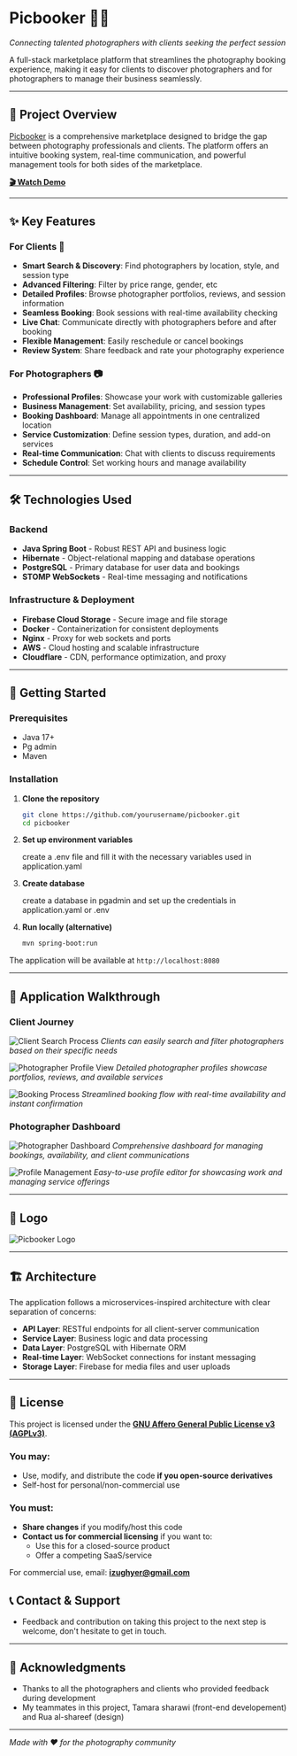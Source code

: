 # Picbooker 📸✨

_Connecting talented photographers with clients seeking the perfect session_

A full-stack marketplace platform that streamlines the photography booking experience, making it easy for clients to discover photographers and for photographers to manage their business seamlessly.

---

## 🎯 Project Overview

[Picbooker](https://picbooker.net/) is a comprehensive marketplace designed to bridge the gap between photography professionals and clients. The platform offers an intuitive booking system, real-time communication, and powerful management tools for both sides of the marketplace.

**[🎬 Watch Demo]()**

---

## ✨ Key Features

### For Clients 👥

-   **Smart Search & Discovery**: Find photographers by location, style, and session type
-   **Advanced Filtering**: Filter by price range, gender, etc
-   **Detailed Profiles**: Browse photographer portfolios, reviews, and session information
-   **Seamless Booking**: Book sessions with real-time availability checking
-   **Live Chat**: Communicate directly with photographers before and after booking
-   **Flexible Management**: Easily reschedule or cancel bookings
-   **Review System**: Share feedback and rate your photography experience

### For Photographers 📷

-   **Professional Profiles**: Showcase your work with customizable galleries
-   **Business Management**: Set availability, pricing, and session types
-   **Booking Dashboard**: Manage all appointments in one centralized location
-   **Service Customization**: Define session types, duration, and add-on services
-   **Real-time Communication**: Chat with clients to discuss requirements
-   **Schedule Control**: Set working hours and manage availability

---

## 🛠️ Technologies Used

### Backend

-   **Java Spring Boot** - Robust REST API and business logic
-   **Hibernate** - Object-relational mapping and database operations
-   **PostgreSQL** - Primary database for user data and bookings
-   **STOMP WebSockets** - Real-time messaging and notifications

### Infrastructure & Deployment

-   **Firebase Cloud Storage** - Secure image and file storage
-   **Docker** - Containerization for consistent deployments
-   **Nginx** - Proxy for web sockets and ports
-   **AWS** - Cloud hosting and scalable infrastructure
-   **Cloudflare** - CDN, performance optimization, and proxy

---

## 🚀 Getting Started

### Prerequisites

-   Java 17+
-   Pg admin
-   Maven

### Installation

1. **Clone the repository**

    ```bash
    git clone https://github.com/yourusername/picbooker.git
    cd picbooker
    ```

2. **Set up environment variables**

    create a .env file and fill it with the necessary variables used in application.yaml

3. **Create database**

    create a database in pgadmin and set up the credentials in application.yaml or .env

4. **Run locally (alternative)**
    ```bash
    mvn spring-boot:run
    ```

The application will be available at `http://localhost:8080`

---

## 📱 Application Walkthrough

### Client Journey

![Client Search Process]()
_Clients can easily search and filter photographers based on their specific needs_

![Photographer Profile View]()
_Detailed photographer profiles showcase portfolios, reviews, and available services_

![Booking Process]()
_Streamlined booking flow with real-time availability and instant confirmation_

### Photographer Dashboard

![Photographer Dashboard]()
_Comprehensive dashboard for managing bookings, availability, and client communications_

![Profile Management]()
_Easy-to-use profile editor for showcasing work and managing service offerings_

---

## 🎨 Logo

![Picbooker Logo]()

---

## 🏗️ Architecture

The application follows a microservices-inspired architecture with clear separation of concerns:

-   **API Layer**: RESTful endpoints for all client-server communication
-   **Service Layer**: Business logic and data processing
-   **Data Layer**: PostgreSQL with Hibernate ORM
-   **Real-time Layer**: WebSocket connections for instant messaging
-   **Storage Layer**: Firebase for media files and user uploads

---

## 📄 License

This project is licensed under the [**GNU Affero General Public License v3 (AGPLv3)**](https://www.gnu.org/licenses/agpl-3.0.en.html).

### You may:

-   Use, modify, and distribute the code **if you open-source derivatives**
-   Self-host for personal/non-commercial use

### You must:

-   **Share changes** if you modify/host this code
-   **Contact us for commercial licensing** if you want to:
    -   Use this for a closed-source product
    -   Offer a competing SaaS/service

For commercial use, email: **izughyer@gmail.com**

## 📞 Contact & Support

-   Feedback and contribution on taking this project to the next step is welcome, don't hesitate to get in touch.

<!-- -   **Issues**: [GitHub Issues](https://github.com/yourusername/picbooker/issues)
-   **Email**: support@picbooker.com
-   **Documentation**: [Full Documentation](https://docs.picbooker.com) -->

---

## 🙏 Acknowledgments

-   Thanks to all the photographers and clients who provided feedback during development
-   My teammates in this project, Tamara sharawi (front-end developement) and Rua al-shareef (design)

---

_Made with ❤️ for the photography community_
